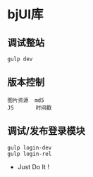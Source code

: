 # bjUI库	

## 调试整站

```
gulp dev
```

## 版本控制
```
图片资源  md5
JS       时间戳
```

## 调试/发布登录模块

```
gulp login-dev
gulp login-rel
```

* Just Do It !

